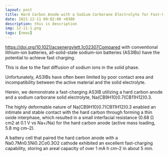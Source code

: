 ```yaml
---
layout: post
title: Hard Carbon Anode with a Sodium Carborane Electrolyte for Fast-Charging All-Solid-State Sodium-Ion Batteries
date: 2021-12-11 09:02:00 +0300
description: this is description
img: 12-11-1.png
tags: [news]
---
```


https://doi.org/10.1021/acsenergylett.1c02307Compared with conventional lithium-ion batteries, all-solid-state sodium-ion batteries (AS3IBs) have the potential to achieve fast charging.

This is due to the fast diffusion of sodium ions in the solid phase.

Unfortunately, AS3IBs have often been limited by poor contact area and incompatibility between the active material and the solid electrolyte.

Herein, we demonstrate a fast-charging AS3IB utilizing a hard carbon anode and a sodium carborane solid electrolyte, Na(CB9H10)0.7(CB11H12)0.3.

The highly deformable nature of Na(CB9H10)0.7(CB11H12)0.3 enabled an intimate and stable contact with the hard carbon through forming a thin oxide interphase, which resulted in a small interfacial resistance (0.68 Ω cm2 at 0.1 V vs Na+/Na) for the hard carbon anode (active mass loading, 5.8 mg cm–2).

A battery cell that paired the hard carbon anode with a Na0.7Mn0.5Ni0.2Co0.3O2 cathode exhibited an excellent fast-charging capability, storing an areal capacity of over 1 mA h cm–2 in about 5 min.